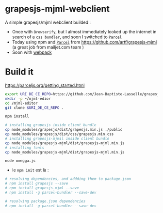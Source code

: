 # grapesjs-mjml-webclient

A simple grapesjs/mjml webclient builded : 
* Once with `Browserify`, but I almost immediately looked up the internet in search of a `css bundler`, and soon I switched to [`Parcel`](https://parceljs.org/getting_started.html)
* Today using npm and  [`Parcel`](https://parceljs.org/getting_started.html) from https://github.com/artf/grapesjs-mjml (a great job from mailjet.com team )
* Soon with [webpack](https://webpack.js.org/)

# Build it

https://parceljs.org/getting_started.html




```bash
export URI_DE_CE_REPO=https://github.com/Jean-Baptiste-Lasselle/grapesjs-mjml-webclient
mkdir -p ~/mjml-edior
cd /mjml-editor
git clone $URI_DE_CE_REPO . 

npm install

# installing grapesjs inside client bundle
cp node_modules/grapesjs/dist/grapesjs.min.js ./public
cp node_modules/grapesjs/dist/css/grapesjs.min.css
# installing grapesjs-mjmil inside client bundle
cp node_modules/grapesjs-mjml/dist/grapesjs-mjml.min.js
# installing fonts
cp node_modules/grapesjs-mjml/dist/grapesjs-mjml.min.js

node omegga.js
```



* le `npm init` est là : 
```bash
# resolving dependencies, and addding them to package.json
# npm install grapesjs --save
# npm install grapesjs-mjml --save 
# npm install -g parcel-bundler --save-dev

# resolving package.json dependencies
# npm install -g parcel-bundler --save-dev

```
